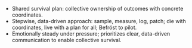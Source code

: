 - Shared survival plan: collective ownership of outcomes with concrete coordinates.
- Stepwise, data-driven approach: sample, measure, log, patch; die with coordinates, live with a plan for all; Befröst to pilot.
- Emotionally steady under pressure; prioritizes clear, data-driven communication to enable collective survival.